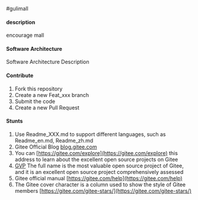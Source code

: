 #gulimall

#### description
encourage mall

#### Software Architecture
Software Architecture Description

#### Contribute

1. Fork this repository
2. Create a new Feat_xxx branch
3. Submit the code
4. Create a new Pull Request


#### Stunts

1. Use Readme\_XXX.md to support different languages, such as Readme\_en.md, Readme\_zh.md
2. Gitee Official Blog [blog.gitee.com](https://blog.gitee.com)
3. You can [https://gitee.com/explore](https://gitee.com/explore) this address to learn about the excellent open source projects on Gitee
4. [GVP](https://gitee.com/gvp) The full name is the most valuable open source project of Gitee, and it is an excellent open source project comprehensively assessed
5. Gitee official manual [https://gitee.com/help](https://gitee.com/help)
6. The Gitee cover character is a column used to show the style of Gitee members [https://gitee.com/gitee-stars/](https://gitee.com/gitee-stars/)

